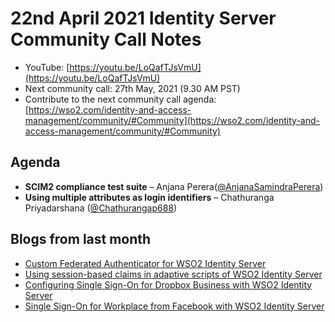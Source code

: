 # 22nd April 2021 Identity Server Community Call Notes

-   YouTube: [https://youtu.be/LoQafTJsVmU](https://youtu.be/LoQafTJsVmU)
-   Next community call: 27th May, 2021 (9.30 AM PST)
-   Contribute to the next community call agenda: [https://wso2.com/identity-and-access-management/community/#Community](https://wso2.com/identity-and-access-management/community/#Community)

## Agenda

-   **SCIM2 compliance test suite** – Anjana Perera([@AnjanaSamindraPerera](https://github.com/AnjanaSamindraPerera))
-   **Using multiple attributes as login identifiers** – Chathuranga Priyadarshana ([@Chathurangap688](https://github.com/Chathurangap688))

## Blogs from last month

* [Custom Federated Authenticator for WSO2 Identity Server](https://ganganichamika.medium.com/custom-federated-authenticator-for-wso2-identity-server-64817b09c8bd)
* [Using session-based claims in adaptive scripts of WSO2 Identity Server](https://dewni-matheesha.medium.com/using-session-based-claims-in-adaptive-scripts-of-wso2-identity-server-1cf4cd857113)
* [Configuring Single Sign-On for Dropbox Business with WSO2 Identity Server](https://dinika-15.medium.com/configuring-single-sign-on-for-dropbox-business-with-wso2-identity-server-3bbfab47eb98)
* [Single Sign-On for Workplace from Facebook with WSO2 Identity Server](https://ashenweerathunga.medium.com/single-sign-on-for-workplace-from-facebook-with-wso2-identity-server-79919d281ceb)
